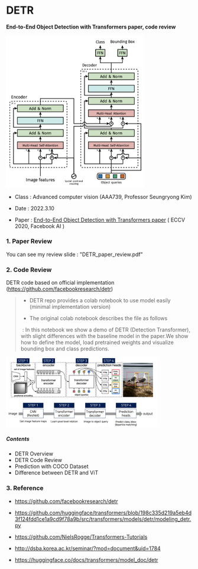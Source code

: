 # DETR
**End-to-End Object Detection with Transformers paper, code review**

<img src="./img/DETR.png" alt="DETR" style="zoom:40%;" />

* Class : Advanced computer vision (AAA739, Professor Seungryong Kim)
* Date : 2022.3.10

* Paper : [End-to-End Object Detection with Transformers paper]() ( ECCV 2020, Facebook AI ) 



### 1. Paper Review

You can see my review slide : "DETR_paper_review.pdf"



### 2. Code Review

DETR code based on official implementation (https://github.com/facebookresearch/detr)

> * DETR repo provides a colab notebook to use model easily (minimal implementation version)
>
> * The original colab notebook describes the file as follows
>
> ​        : In this notebook we show a demo of DETR (Detection Transformer), with slight differences with the baseline model in the paper.We show how to define the model, load pretrained weights and visualize bounding box and class predictions.



<img src="./img/overview.png" alt="DETR" style="zoom:40%;" />

##### Contents 

* DETR Overview
* DETR Code Review
* Prediction with COCO Dataset
* Difference between DETR and ViT 



### 3. Reference

* https://github.com/facebookresearch/detr

* https://github.com/huggingface/transformers/blob/198c335d219a5eb4d3f124fdd1ce1a9cd9f78a9b/src/transformers/models/detr/modeling_detr.py

* https://github.com/NielsRogge/Transformers-Tutorials

* http://dsba.korea.ac.kr/seminar/?mod=document&uid=1784

* https://huggingface.co/docs/transformers/model_doc/detr
